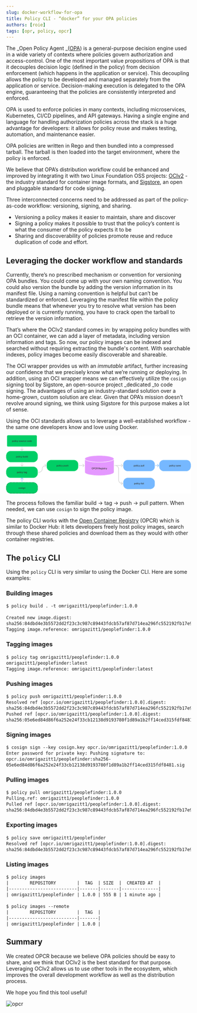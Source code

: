 ```yaml
---
slug: docker-workflow-for-opa
title: Policy CLI - “docker” for your OPA policies
authors: [roie]
tags: [opr, policy, opcr]
---
```


The _Open Policy Agent _([OPA](https://www.openpolicyagent.org/)) is a general-purpose decision engine used in a wide variety of contexts where policies govern authorization and access-control. One of the most important value propositions of OPA is that it decouples decision logic (defined in the policy) from decision enforcement (which happens in the application or service). This decoupling allows the policy to be developed and managed separately from the application or service. Decision-making execution is delegated to the OPA engine, guaranteeing that the policies are consistently interpreted and enforced. 

OPA is used to enforce policies in many contexts, including microservices, Kubernetes, CI/CD pipelines, and API gateways. Having a single engine and language for handling authorization policies across the stack is a huge advantage for developers: it allows for policy reuse and makes testing, automation, and maintenance easier.

OPA policies are written in Rego and then bundled into a compressed tarball. The tarball is then loaded into the target environment, where the policy is enforced.

We believe that OPA’s distribution workflow could be enhanced and improved by integrating it with two Linux Foundation OSS projects: [OCIv2](https://opencontainers.org/) - the industry standard for container image formats, and [Sigstore](https://www.sigstore.dev/), an open and pluggable standard for code signing.   

Three interconnected concerns need to be addressed as part of the policy-as-code workflow: versioning, signing, and sharing. 

* Versioning a policy makes it easier to maintain, share and discover
* Signing a policy makes it possible to trust that the policy’s content is what the consumer of the policy expects it to be
* Sharing and discoverability of policies promote reuse and reduce duplication of code and effort. 

<!--truncate-->

## Leveraging the docker workflow and standards

Currently, there’s no prescribed mechanism or convention for versioning OPA bundles. You could come up with your own naming convention. You could also version the bundle by adding the version information in its manifest file. Using a naming convention is helpful but can’t be standardized or enforced. Leveraging the manifest file within the policy bundle means that whenever you try to resolve what version has been deployed or is currently running, you have to crack open the tarball to retrieve the version information. 

That’s where the OCIv2 standard comes in: by wrapping policy bundles with an OCI container, we can add a layer of metadata, including version information and tags. So now, our policy images can be indexed and searched without requiring extracting the bundle's content. With searchable indexes, policy images become easily discoverable and shareable. 

The OCI wrapper provides us with an _immutable_ artifact, further increasing our confidence that we precisely know what we’re running or deploying. In addition, using an OCI wrapper means we can effectively utilize the `cosign` signing tool by Sigstore, an open-source project _dedicated _to code signing. The advantages of using an industry-standard solution over a home-grown, custom solution are clear. Given that OPA’s mission doesn’t revolve around signing, we think using Sigstore for this purpose makes a lot of sense. 

Using the OCI standards allows us to leverage a well-established workflow - the same one developers know and love using Docker. 

![workflow](./workflow.png "policy workflow")

The process follows the familiar build -> tag -> push -> pull pattern. When needed, we can use `cosign` to sign the policy image. 

The policy CLI works with the [Open Container Registry](https://opcr.io) (OPCR) which is similar to Docker Hub: it lets developers freely host policy images, search through these shared policies and download them as they would with other container registries. 

## The `policy` CLI

Using the `policy` CLI is very similar to using the Docker CLI. Here are some examples:

### Building images

```
$ policy build . -t omrigazitt1/peoplefinder:1.0.0

Created new image.digest: sha256:84dbd4e3b5572dd2f23c3c987c89443fdcb57af87d714ea296fc552192fb17e9
Tagging image.reference: omrigazitt1/peoplefinder:1.0.0
```

### Tagging images

```
$ policy tag omrigazitt1/peoplefinder:1.0.0 omrigazitt1/peoplefinder:latest
Tagging image.reference: omrigazitt1/peoplefinder:latest
```

### Pushing images

```
$ policy push omrigazitt1/peoplefinder:1.0.0
Resolved ref [opcr.io/omrigazitt1/peoplefinder:1.0.0].digest: sha256:84dbd4e3b5572dd2f23c3c987c89443fdcb57af87d714ea296fc552192fb17e9
Pushed ref [opcr.io/omrigazitt1/peoplefinder:1.0.0].digest: sha256:05e6ed84d86f6a252e24f33cb12138d9193780f1d89a1b2ff14ced315fdf8481
```

### Signing images

```
$ cosign sign --key cosign.key opcr.io/omrigazitt1/peoplefinder:1.0.0
Enter password for private key: Pushing signature to: opcr.io/omrigazitt1/peoplefinder:sha256-05e6ed84d86f6a252e24f33cb12138d9193780f1d89a1b2ff14ced315fdf8481.sig
```

### Pulling images

```
$ policy pull omrigazitt1/peoplefinder:1.0.0
Pulling.ref: omrigazitt1/peoplefinder:1.0.0
Pulled ref [opcr.io/omrigazitt1/peoplefinder:1.0.0].digest: sha256:84dbd4e3b5572dd2f23c3c987c89443fdcb57af87d714ea296fc552192fb17e9
```

### Exporting images

```
$ policy save omrigazitt1/peoplefinder
Resolved ref [opcr.io/omrigazitt1/peoplefinder:1.0.0].digest: sha256:84dbd4e3b5572dd2f23c3c987c89443fdcb57af87d714ea296fc552192fb17e9
```

### Listing images

```
$ policy images
|        REPOSITORY        |  TAG  | SIZE  |  CREATED AT  |
|--------------------------|-------|-------|--------------|
| omrigazitt1/peoplefinder | 1.0.0 | 555 B | 1 minute ago |

$ policy images --remote
|        REPOSITORY        |  TAG  | 
|--------------------------|-------|
| omrigazitt1/peoplefinder | 1.0.0 | 
```

## Summary

We created OPCR because we believe OPA policies should be easy to share, and we think that OCIv2 is the best standard for that purpose. Leveraging OCIv2 allows us to use other tools in the ecosystem, which improves the overall development workflow as well as the distribution process.

We hope you find this tool useful!

![opcr](/img/logo.png)
